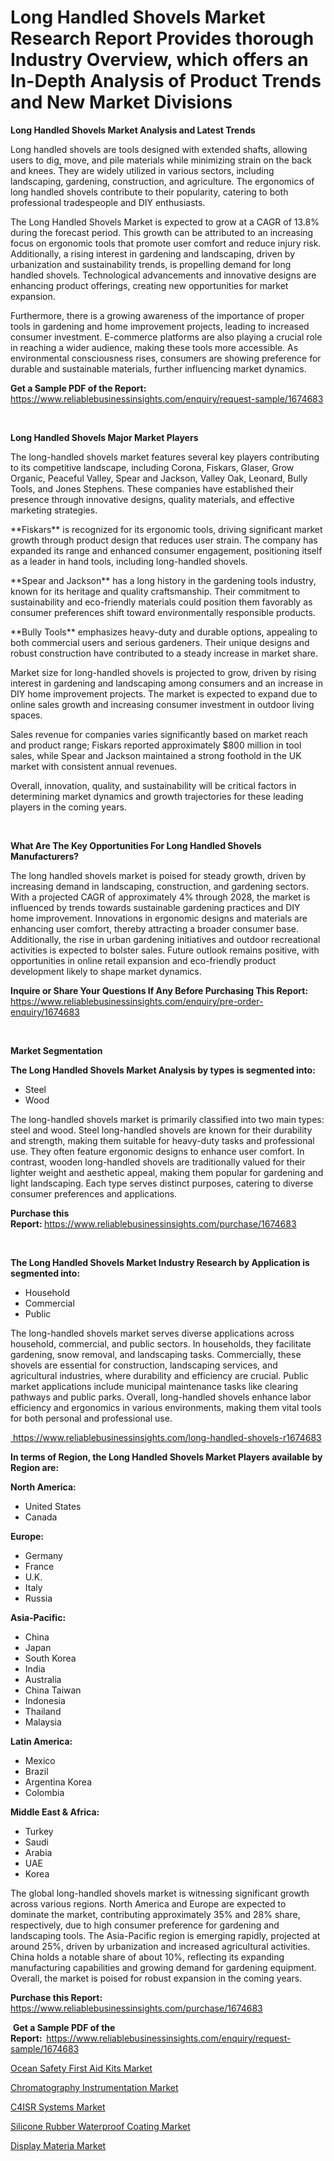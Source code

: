 <p><h1>Long Handled Shovels Market Research Report Provides thorough Industry Overview, which offers an In-Depth Analysis of Product Trends and New Market Divisions</h1></p><p><strong>Long Handled Shovels Market Analysis and Latest Trends</strong></p>
<p><p>Long handled shovels are tools designed with extended shafts, allowing users to dig, move, and pile materials while minimizing strain on the back and knees. They are widely utilized in various sectors, including landscaping, gardening, construction, and agriculture. The ergonomics of long handled shovels contribute to their popularity, catering to both professional tradespeople and DIY enthusiasts.</p><p>The Long Handled Shovels Market is expected to grow at a CAGR of 13.8% during the forecast period. This growth can be attributed to an increasing focus on ergonomic tools that promote user comfort and reduce injury risk. Additionally, a rising interest in gardening and landscaping, driven by urbanization and sustainability trends, is propelling demand for long handled shovels. Technological advancements and innovative designs are enhancing product offerings, creating new opportunities for market expansion. </p><p>Furthermore, there is a growing awareness of the importance of proper tools in gardening and home improvement projects, leading to increased consumer investment. E-commerce platforms are also playing a crucial role in reaching a wider audience, making these tools more accessible. As environmental consciousness rises, consumers are showing preference for durable and sustainable materials, further influencing market dynamics.</p></p>
<p><strong>Get a Sample PDF of the Report:&nbsp;</strong> <a href="https://www.reliablebusinessinsights.com/enquiry/request-sample/1674683?utm_campaign=1260&utm_medium=2&utm_source=Github&utm_content=ia&utm_term=13102024&utm_id=long-handled-shovels">https://www.reliablebusinessinsights.com/enquiry/request-sample/1674683</a></p>
<p>&nbsp;</p>
<p><strong>Long Handled Shovels Major Market Players</strong></p>
<p><p>The long-handled shovels market features several key players contributing to its competitive landscape, including Corona, Fiskars, Glaser, Grow Organic, Peaceful Valley, Spear and Jackson, Valley Oak, Leonard, Bully Tools, and Jones Stephens. These companies have established their presence through innovative designs, quality materials, and effective marketing strategies.</p><p>**Fiskars** is recognized for its ergonomic tools, driving significant market growth through product design that reduces user strain. The company has expanded its range and enhanced consumer engagement, positioning itself as a leader in hand tools, including long-handled shovels.</p><p>**Spear and Jackson** has a long history in the gardening tools industry, known for its heritage and quality craftsmanship. Their commitment to sustainability and eco-friendly materials could position them favorably as consumer preferences shift toward environmentally responsible products. </p><p>**Bully Tools** emphasizes heavy-duty and durable options, appealing to both commercial users and serious gardeners. Their unique designs and robust construction have contributed to a steady increase in market share.</p><p>Market size for long-handled shovels is projected to grow, driven by rising interest in gardening and landscaping among consumers and an increase in DIY home improvement projects. The market is expected to expand due to online sales growth and increasing consumer investment in outdoor living spaces.</p><p>Sales revenue for companies varies significantly based on market reach and product range; Fiskars reported approximately $800 million in tool sales, while Spear and Jackson maintained a strong foothold in the UK market with consistent annual revenues. </p><p>Overall, innovation, quality, and sustainability will be critical factors in determining market dynamics and growth trajectories for these leading players in the coming years.</p></p>
<p>&nbsp;</p>
<p><strong>What Are The Key Opportunities For Long Handled Shovels Manufacturers?</strong></p>
<p><p>The long handled shovels market is poised for steady growth, driven by increasing demand in landscaping, construction, and gardening sectors. With a projected CAGR of approximately 4% through 2028, the market is influenced by trends towards sustainable gardening practices and DIY home improvement. Innovations in ergonomic designs and materials are enhancing user comfort, thereby attracting a broader consumer base. Additionally, the rise in urban gardening initiatives and outdoor recreational activities is expected to bolster sales. Future outlook remains positive, with opportunities in online retail expansion and eco-friendly product development likely to shape market dynamics.</p></p>
<p><strong>Inquire or Share Your Questions If Any Before Purchasing This Report:</strong> <a href="https://www.reliablebusinessinsights.com/enquiry/pre-order-enquiry/1674683?utm_campaign=1260&utm_medium=2&utm_source=Github&utm_content=ia&utm_term=13102024&utm_id=long-handled-shovels">https://www.reliablebusinessinsights.com/enquiry/pre-order-enquiry/1674683</a></p>
<p>&nbsp;</p>
<p><strong>Market Segmentation</strong></p>
<p><strong>The Long Handled Shovels Market Analysis by types is segmented into:</strong></p>
<p><ul><li>Steel</li><li>Wood</li></ul></p>
<p><p>The long-handled shovels market is primarily classified into two main types: steel and wood. Steel long-handled shovels are known for their durability and strength, making them suitable for heavy-duty tasks and professional use. They often feature ergonomic designs to enhance user comfort. In contrast, wooden long-handled shovels are traditionally valued for their lighter weight and aesthetic appeal, making them popular for gardening and light landscaping. Each type serves distinct purposes, catering to diverse consumer preferences and applications.</p></p>
<p><strong>Purchase this Report:&nbsp;</strong><a href="https://www.reliablebusinessinsights.com/purchase/1674683?utm_campaign=1260&utm_medium=2&utm_source=Github&utm_content=ia&utm_term=13102024&utm_id=long-handled-shovels">https://www.reliablebusinessinsights.com/purchase/1674683</a></p>
<p>&nbsp;</p>
<p><strong>The Long Handled Shovels Market Industry Research by Application is segmented into:</strong></p>
<p><ul><li>Household</li><li>Commercial</li><li>Public</li></ul></p>
<p><p>The long-handled shovels market serves diverse applications across household, commercial, and public sectors. In households, they facilitate gardening, snow removal, and landscaping tasks. Commercially, these shovels are essential for construction, landscaping services, and agricultural industries, where durability and efficiency are crucial. Public market applications include municipal maintenance tasks like clearing pathways and public parks. Overall, long-handled shovels enhance labor efficiency and ergonomics in various environments, making them vital tools for both personal and professional use.</p></p>
<p><a href="https://www.reliablebusinessinsights.com/long-handled-shovels-r1674683?utm_campaign=1260&utm_medium=2&utm_source=Github&utm_content=ia&utm_term=13102024&utm_id=long-handled-shovels">&nbsp;https://www.reliablebusinessinsights.com/long-handled-shovels-r1674683</a></p>
<p><strong>In terms of Region, the Long Handled Shovels Market Players available by Region are:</strong></p>
<p>
    <p> <strong> North America: </strong>
        <ul>
            <li>United States</li>
            <li>Canada</li>
        </ul>
        </p> 
    <p> <strong> Europe: </strong>
        <ul>
            <li>Germany</li>
            <li>France</li>
            <li>U.K.</li>
            <li>Italy</li>
            <li>Russia</li>
        </ul>
        </p> 
    <p> <strong> Asia-Pacific: </strong>
        <ul>
            <li>China</li>
            <li>Japan</li>
            <li>South Korea</li>
            <li>India</li>
            <li>Australia</li>
            <li>China Taiwan</li>
            <li>Indonesia</li>
            <li>Thailand</li>
            <li>Malaysia</li>
        </ul>
        </p> 
    <p> <strong> Latin America: </strong>
        <ul>
            <li>Mexico</li>
            <li>Brazil</li>
            <li>Argentina Korea</li>
            <li>Colombia</li>
        </ul>
        </p> 
    <p> <strong> Middle East & Africa: </strong>
        <ul>
            <li>Turkey</li>
            <li>Saudi</li>
            <li>Arabia</li>
            <li>UAE</li>
            <li>Korea</li>
        </ul>
    </p>
    </p>
<p><p>The global long-handled shovels market is witnessing significant growth across various regions. North America and Europe are expected to dominate the market, contributing approximately 35% and 28% share, respectively, due to high consumer preference for gardening and landscaping tools. The Asia-Pacific region is emerging rapidly, projected at around 25%, driven by urbanization and increased agricultural activities. China holds a notable share of about 10%, reflecting its expanding manufacturing capabilities and growing demand for gardening equipment. Overall, the market is poised for robust expansion in the coming years.</p></p>
<p><strong>Purchase this Report: </strong><a href="https://www.reliablebusinessinsights.com/purchase/1674683?utm_campaign=1260&utm_medium=2&utm_source=Github&utm_content=ia&utm_term=13102024&utm_id=long-handled-shovels">https://www.reliablebusinessinsights.com/purchase/1674683</a></p>
<p>&nbsp;<strong>Get a Sample PDF of the Report:&nbsp;&nbsp;</strong><a href="https://www.reliablebusinessinsights.com/enquiry/request-sample/1674683?utm_campaign=1260&utm_medium=2&utm_source=Github&utm_content=ia&utm_term=13102024&utm_id=long-handled-shovels">https://www.reliablebusinessinsights.com/enquiry/request-sample/1674683</a></p>
<p><strong></strong></p>
<p><p><a href="https://www.linkedin.com/pulse/market-insights-global-ocean-safety-first-aid-kits-forecast-tllge?utm_campaign=1260&utm_medium=2&utm_source=Github&utm_content=ia&utm_term=13102024&utm_id=long-handled-shovels">Ocean Safety First Aid Kits Market</a></p><p><a href="https://issuu.com/reportprime-2/docs/chromatography-instrumentation-mark_8fba86de810681?utm_campaign=1260&utm_medium=2&utm_source=Github&utm_content=ia&utm_term=13102024&utm_id=long-handled-shovels">Chromatography Instrumentation Market</a></p><p><a href="https://issuu.com/reportprime-2/docs/c4isr-systems-market-size-2030.pptx_a051eec8fbcc38?utm_campaign=1260&utm_medium=2&utm_source=Github&utm_content=ia&utm_term=13102024&utm_id=long-handled-shovels">C4ISR Systems Market</a></p><p><a href="https://www.linkedin.com/pulse/global-silicone-rubber-waterproof-coating-market-opportunities-y6h9e?utm_campaign=1260&utm_medium=2&utm_source=Github&utm_content=ia&utm_term=13102024&utm_id=long-handled-shovels">Silicone Rubber Waterproof Coating Market</a></p><p><a href="https://github.com/fosters9adames/Market-Research-Report-List-1/blob/main/display-materia-market.md?utm_campaign=1260&utm_medium=2&utm_source=Github&utm_content=ia&utm_term=13102024&utm_id=long-handled-shovels">Display Materia Market</a></p></p>